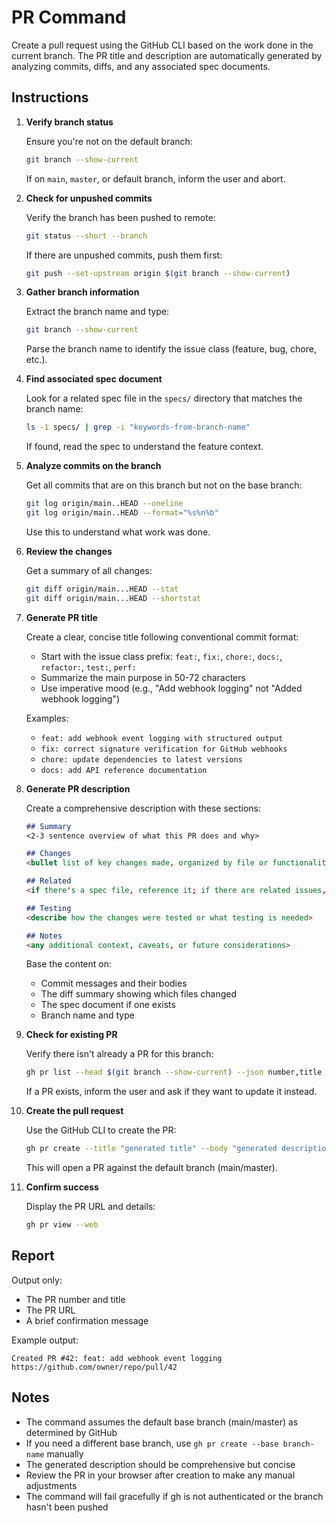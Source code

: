 # PR Command

Create a pull request using the GitHub CLI based on the work done in the current branch. The PR title and description are automatically generated by analyzing commits, diffs, and any associated spec documents.

## Instructions

1. **Verify branch status**
   
   Ensure you're not on the default branch:
   ```bash
   git branch --show-current
   ```
   
   If on `main`, `master`, or default branch, inform the user and abort.

2. **Check for unpushed commits**
   
   Verify the branch has been pushed to remote:
   ```bash
   git status --short --branch
   ```
   
   If there are unpushed commits, push them first:
   ```bash
   git push --set-upstream origin $(git branch --show-current)
   ```

3. **Gather branch information**
   
   Extract the branch name and type:
   ```bash
   git branch --show-current
   ```
   
   Parse the branch name to identify the issue class (feature, bug, chore, etc.).

4. **Find associated spec document**
   
   Look for a related spec file in the `specs/` directory that matches the branch name:
   ```bash
   ls -1 specs/ | grep -i "keywords-from-branch-name"
   ```
   
   If found, read the spec to understand the feature context.

5. **Analyze commits on the branch**
   
   Get all commits that are on this branch but not on the base branch:
   ```bash
   git log origin/main..HEAD --oneline
   git log origin/main..HEAD --format="%s%n%b"
   ```
   
   Use this to understand what work was done.

6. **Review the changes**
   
   Get a summary of all changes:
   ```bash
   git diff origin/main...HEAD --stat
   git diff origin/main...HEAD --shortstat
   ```

7. **Generate PR title**
   
   Create a clear, concise title following conventional commit format:
   - Start with the issue class prefix: `feat:`, `fix:`, `chore:`, `docs:`, `refactor:`, `test:`, `perf:`
   - Summarize the main purpose in 50-72 characters
   - Use imperative mood (e.g., "Add webhook logging" not "Added webhook logging")
   
   Examples:
   - `feat: add webhook event logging with structured output`
   - `fix: correct signature verification for GitHub webhooks`
   - `chore: update dependencies to latest versions`
   - `docs: add API reference documentation`

8. **Generate PR description**
   
   Create a comprehensive description with these sections:
   
   ```markdown
   ## Summary
   <2-3 sentence overview of what this PR does and why>
   
   ## Changes
   <bullet list of key changes made, organized by file or functionality>
   
   ## Related
   <if there's a spec file, reference it; if there are related issues, mention them>
   
   ## Testing
   <describe how the changes were tested or what testing is needed>
   
   ## Notes
   <any additional context, caveats, or future considerations>
   ```
   
   Base the content on:
   - Commit messages and their bodies
   - The diff summary showing which files changed
   - The spec document if one exists
   - Branch name and type

9. **Check for existing PR**
   
   Verify there isn't already a PR for this branch:
   ```bash
   gh pr list --head $(git branch --show-current) --json number,title
   ```
   
   If a PR exists, inform the user and ask if they want to update it instead.

10. **Create the pull request**
    
    Use the GitHub CLI to create the PR:
    ```bash
    gh pr create --title "generated title" --body "generated description"
    ```
    
    This will open a PR against the default branch (main/master).

11. **Confirm success**
    
    Display the PR URL and details:
    ```bash
    gh pr view --web
    ```

## Report

Output only:
- The PR number and title
- The PR URL
- A brief confirmation message

Example output:
```
Created PR #42: feat: add webhook event logging
https://github.com/owner/repo/pull/42
```

## Notes

- The command assumes the default base branch (main/master) as determined by GitHub
- If you need a different base branch, use `gh pr create --base branch-name` manually
- The generated description should be comprehensive but concise
- Review the PR in your browser after creation to make any manual adjustments
- The command will fail gracefully if gh is not authenticated or the branch hasn't been pushed
